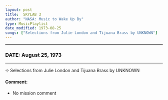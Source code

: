 ```yaml
---
layout: post
title:  SKYLAB 3
author: "NASA: Music to Wake Up By"
type: MusicPlaylist
date_modified: 1973-08-25
songs: ["Selections from Julie London and Tijuana Brass by UNKNOWN"]
---
```


----
### DATE: August 25, 1973
----
⊹ Selections from Julie London and Tijuana Brass by UNKNOWN

#### Comment:
* No mission comment



<br/>
<center>
	<a target="_blank"
	   href="https://twitter.com/intent/tweet?hashtags=Space,NASA,Playlist,NASAWakeupCalls,SpaceProgram&text={{ page.author}}, '{{ page.songs.first }}' {{ page.title }}, {{ page.date | date: '%B %d, %Y' }}. {{ site.url }}{{ page.url }}&via=nasawakeupcalls"><i class="fab fa-twitter" alt="Tweet this page" style="font-size: 1.3em;"></i></a>
	&nbsp; 	<i class="fas fa-user-astronaut" style="font-size: 1.5em;"></i> &nbsp;
    <a type="amzn" search="'Selections from Julie London and Tijuana Brass by UNKNOWN'" category="popular music">
    <i class="fab fa-amazon" style="font-size: 1.3em;"></i></a>
</center>
